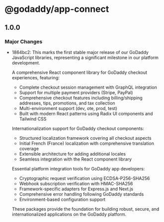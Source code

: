 # @godaddy/app-connect

## 1.0.0

### Major Changes

- 1864bc2: This marks the first stable major release of our GoDaddy JavaScript libraries, representing a significant milestone in our platform development.

  A comprehensive React component library for GoDaddy checkout experiences, featuring:

  - Complete checkout session management with GraphQL integration
  - Support for multiple payment providers (Stripe, PayPal)
  - Comprehensive checkout features including billing/shipping addresses, tips, promotions, and tax collection
  - Multi-environment support (dev, ote, prod, test)
  - Built with modern React patterns using Radix UI components and Tailwind CSS

  Internationalization support for GoDaddy checkout components:

  - Structured localization framework covering all checkout aspects
  - Initial French (France) localization with comprehensive translation coverage
  - Extensible architecture for adding additional locales
  - Seamless integration with the React component library

  Essential platform integration tools for GoDaddy app developers:

  - Cryptographic request verification using ECDSA-P256-SHA256
  - Webhook subscription verification with HMAC-SHA256
  - Framework-specific adapters for Express.js and Next.js
  - Comprehensive error handling following GoDaddy standards
  - Environment-based configuration support

  These packages provide the foundation for building robust, secure, and internationalized applications on the GoDaddy platform.
